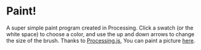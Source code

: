 # Paint!

A super simple paint program created in Processing. Click a swatch (or the white space) to choose a color, and use the up and down arrows to change the size of the brush. Thanks to [Processing.js](http://processingjs.org/), You can paint a picture [here](https://jgriffith23.github.io/processing/Paint.html).
